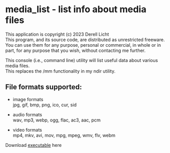 # media_list - list info about media files
This application is copyright (c) 2023  Derell Licht  
This program, and its source code, are distributed as unrestricted freeware.
You can use them for any purpose, personal or commercial, in whole or in part,
for any purpose that you wish, without contacting me further.

This console (i.e., command line) utility will list useful data about various media files.  
This replaces the /mm functionality in my ndir utility.

## File formats supported:

- image formats  
jpg, gif, bmp, png, ico, cur, sid

- audio formats  
wav, mp3, webp, ogg, flac, ac3, aac, pcm

- video formats  
mp4, mkv, avi, mov, mpg, mpeg, wmv, flv, webm

Download [executable](http://derelllicht.com/files/media_list.zip) here

